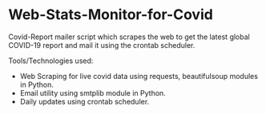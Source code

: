 # Web-Stats-Monitor-for-Covid


Covid-Report mailer script which scrapes the web to get the latest global COVID-19 report and mail it using the crontab scheduler.

Tools/Technologies used:

- Web Scraping for live covid data using requests, 
   beautifulsoup modules in Python.
- Email utility using smtplib module in Python.
- Daily updates using crontab scheduler.
